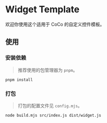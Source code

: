 # Widget Template

欢迎你使用这个适用于 CoCo 的自定义控件模板。

## 使用

### 安装依赖

> 推荐使用的包管理器为 `pnpm`。

```shell
pnpm install
```

### 打包

> 打包的配置文件见 `config.mjs`。

```shell
node build.mjs src/index.js dist/widget.js
```